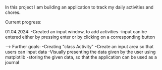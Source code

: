 In this project I am building an application to track my daily activities and chores. 

Current progress:

01.04.2024:
-Created an input window, to add activities 
-input can be entered either by pressing enter or by clicking on a corresponding button

--> Further goals: 
              -Creating "class Activity"
              -Create an input area so that users can input data
              -Visually presenting the data given by the user using matplotlib 
              -storing the given data, so that the application can be used as a journal
              
